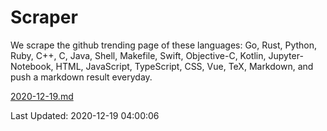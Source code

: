 # Scraper

We scrape the github trending page of these languages: Go, Rust, Python, Ruby, C++, C, Java, Shell, Makefile, Swift, Objective-C, Kotlin, Jupyter-Notebook, HTML, JavaScript, TypeScript, CSS, Vue, TeX, Markdown, and push a markdown result everyday.

[2020-12-19.md](https://github.com/yangwenmai/github-trending-backup/blob/master/2020-12-19.md)

Last Updated: 2020-12-19 04:00:06